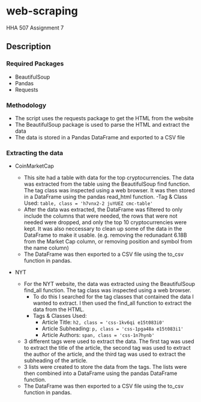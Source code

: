 # web-scraping
 HHA 507 Assignment 7
## Description
### Required Packages
- BeautifulSoup
- Pandas
- Requests

### Methodology 
- The script uses the requests package to get the HTML from the website
- The BeautifulSoup package is used to parse the HTML and extract the data
- The data is stored in a Pandas DataFrame and exported to a CSV file

### Extracting the data
- CoinMarketCap
    - This site had a table with data for the top cryptocurrencies. The data was extracted from the table using the BeautifulSoup find function. The tag class was inspected using a web browser. It was then stored in a DataFrame using the pandas read_html function. 
         -Tag & Class Used: `table, class = 'h7vnx2-2 juYUEZ cmc-table'`
    - After the data was extracted, the DataFrame was filtered to only include the columns that were needed, the rows that were not needed were dropped, and only the top 10 cryptocurrencies were kept. It was also neccessary to clean up some of the data in the DataFrame to make it usable. (e.g. removing the redunadant 6.18B from the Market Cap column, or removing position and symbol from the name column)
    - The DataFrame was then exported to a CSV file using the to_csv function in pandas.

- NYT
    - For the NYT website, the data was extracted using the BeautifulSoup find_all function. The tag class was inspected using a web browser.
         - To do this I searched for the tag classes that contained the data I wanted to extract. I then used the find_all function to extract the data from the HTML.
         - Tags & Classes Used:
            - Article Title: `h2, class = 'css-1kv6qi e15t083i0'`
            - Article Subheading: `p, class = 'css-1pga48a e15t083i1'`
            - Article Authors: `span, class = 'css-1n7hynb'`
    - 3 different tags were used to extract the data. The first tag was used to extract the title of the article, the second tag was used to extract the author of the article, and the third tag was used to extract the subheading of the article.
    - 3 lists were created to store the data from the tags. The lists were then combined into a DataFrame using the pandas DataFrame function.
    - The DataFrame was then exported to a CSV file using the to_csv function in pandas.